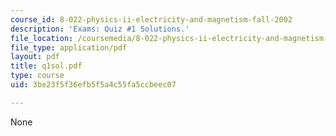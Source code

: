 ```yaml
---
course_id: 8-022-physics-ii-electricity-and-magnetism-fall-2002
description: 'Exams: Quiz #1 Solutions.'
file_location: /coursemedia/8-022-physics-ii-electricity-and-magnetism-fall-2002/3be23f5f36efb5f5a4c55fa5ccbeec07_q1sol.pdf
file_type: application/pdf
layout: pdf
title: q1sol.pdf
type: course
uid: 3be23f5f36efb5f5a4c55fa5ccbeec07

---
```

None